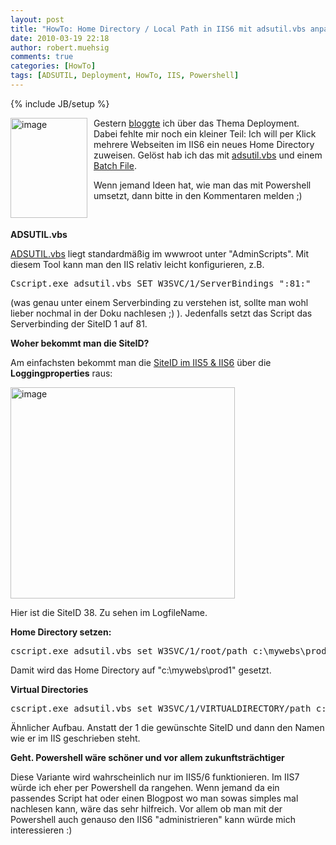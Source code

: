 ```yaml
---
layout: post
title: "HowTo: Home Directory / Local Path in IIS6 mit adsutil.vbs anpassen"
date: 2010-03-19 22:18
author: robert.muehsig
comments: true
categories: [HowTo]
tags: [ADSUTIL, Deployment, HowTo, IIS, Powershell]
---
```

{% include JB/setup %}
<p><a href="{{BASE_PATH}}/assets/wp-images/image939.png"><img style="border-right: 0px; border-top: 0px; margin: 0px 10px 0px 0px; border-left: 0px; border-bottom: 0px" height="160" alt="image" src="{{BASE_PATH}}/assets/wp-images/image_thumb124.png" width="123" align="left" border="0"></a> Gestern <a href="{{BASE_PATH}}/2010/03/19/howtocode-builddeploymentwtf-oder-auch-automatisierung-mit-msbuild/">bloggte</a> ich über das Thema Deployment. Dabei fehlte mir noch ein kleiner Teil: Ich will per Klick mehrere Webseiten im IIS6 ein neues Home Directory zuweisen. Gelöst hab ich das mit <a href="http://www.microsoft.com/technet/prodtechnol/WindowsServer2003/Library/IIS/d3df4bc9-0954-459a-b5e6-7a8bc462960c.mspx?mfr=true">adsutil.vbs</a> und einem <a href="http://stackoverflow.com/questions/1427320/adsutil-vbs-usage-on-iis6">Batch File</a>.</p> <p>Wenn jemand Ideen hat, wie man das mit Powershell umsetzt, dann bitte in den Kommentaren melden ;)</p> <p>&nbsp;</p><!--more--> <p><strong>ADSUTIL.vbs</strong></p> <p><a href="http://www.microsoft.com/technet/prodtechnol/WindowsServer2003/Library/IIS/d3df4bc9-0954-459a-b5e6-7a8bc462960c.mspx?mfr=true">ADSUTIL.vbs</a> liegt standardmäßig im wwwroot unter "AdminScripts". Mit diesem Tool kann man den IIS relativ leicht konfigurieren, z.B.</p> <p> <div class="wlWriterSmartContent" id="scid:812469c5-0cb0-4c63-8c15-c81123a09de7:a7456bb7-3bc4-4c7e-9b3d-79219097c58b" style="padding-right: 0px; display: inline; padding-left: 0px; float: none; padding-bottom: 0px; margin: 0px; padding-top: 0px"><pre name="code" class="c#">Cscript.exe adsutil.vbs SET W3SVC/1/ServerBindings ":81:"</pre></div></p>
<p>(was genau unter einem Serverbinding zu verstehen ist, sollte man wohl lieber nochmal in der Doku nachlesen ;) ). Jedenfalls setzt das Script das Serverbinding der SiteID 1 auf 81.</p>
<p><strong>Woher bekommt man die SiteID?</strong></p>
<p>Am einfachsten bekommt man die <a href="http://weblogs.asp.net/owscott/archive/2005/07/29/421058.aspx">SiteID im IIS5 &amp; IIS6</a> über die <strong>Loggingproperties</strong> raus:</p>
<p><a href="{{BASE_PATH}}/assets/wp-images/image940.png"><img style="border-right: 0px; border-top: 0px; border-left: 0px; border-bottom: 0px" height="338" alt="image" src="{{BASE_PATH}}/assets/wp-images/image_thumb125.png" width="359" border="0"></a> </p>
<p>Hier ist die SiteID 38. Zu sehen im LogfileName.</p>
<p><strong>Home Directory setzen:</strong></p>
<div class="wlWriterSmartContent" id="scid:812469c5-0cb0-4c63-8c15-c81123a09de7:01396d31-0635-405d-989a-ebfb2a6cf254" style="padding-right: 0px; display: inline; padding-left: 0px; float: none; padding-bottom: 0px; margin: 0px; padding-top: 0px"><pre name="code" class="c#">cscript.exe adsutil.vbs set W3SVC/1/root/path c:\mywebs\prod1</pre></div>
<p>Damit wird das Home Directory auf "c:\mywebs\prod1" gesetzt.</p>
<p><strong>Virtual Directories</strong></p>
<div class="wlWriterSmartContent" id="scid:812469c5-0cb0-4c63-8c15-c81123a09de7:bb659acf-bcd4-4d54-8945-3c30d6a9af9f" style="padding-right: 0px; display: inline; padding-left: 0px; float: none; padding-bottom: 0px; margin: 0px; padding-top: 0px"><pre name="code" class="c#">cscript.exe adsutil.vbs set W3SVC/1/VIRTUALDIRECTORY/path c:\mywebs\prod1</pre></div>
<p>Ähnlicher Aufbau. Anstatt der 1 die gewünschte SiteID und dann den Namen wie er im IIS geschrieben steht.</p>
<p><strong>Geht. Powershell wäre schöner und vor allem zukunftsträchtiger</strong></p>
<p>Diese Variante wird wahrscheinlich nur im IIS5/6 funktionieren. Im IIS7 würde ich eher per Powershell da rangehen. Wenn jemand da ein passendes Script hat oder einen Blogpost wo man sowas simples mal nachlesen kann, wäre das sehr hilfreich. Vor allem ob man mit der Powershell auch genauso den IIS6 "administrieren" kann würde mich interessieren :)</p>
